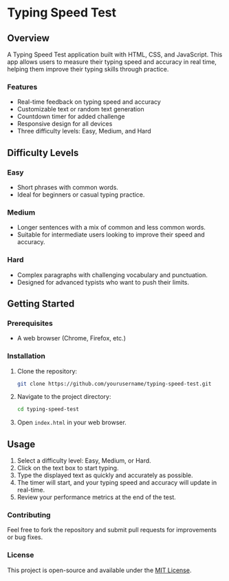 
# Typing Speed Test

## Overview

A Typing Speed Test application built with HTML, CSS, and JavaScript. This app allows users to measure their typing speed and accuracy in real time, helping them improve their typing skills through practice.

### Features

- Real-time feedback on typing speed and accuracy
- Customizable text or random text generation
- Countdown timer for added challenge
- Responsive design for all devices
- Three difficulty levels: Easy, Medium, and Hard

## Difficulty Levels

### Easy

- Short phrases with common words.
- Ideal for beginners or casual typing practice.

### Medium

- Longer sentences with a mix of common and less common words.
- Suitable for intermediate users looking to improve their speed and accuracy.

### Hard

- Complex paragraphs with challenging vocabulary and punctuation.
- Designed for advanced typists who want to push their limits.

## Getting Started

### Prerequisites

- A web browser (Chrome, Firefox, etc.)

### Installation

1. Clone the repository:
   ```bash
   git clone https://github.com/yourusername/typing-speed-test.git
   ```

2. Navigate to the project directory:
   ```bash
   cd typing-speed-test
   ```

3. Open `index.html` in your web browser.

## Usage

1. Select a difficulty level: Easy, Medium, or Hard.
2. Click on the text box to start typing.
3. Type the displayed text as quickly and accurately as possible.
4. The timer will start, and your typing speed and accuracy will update in real-time.
5. Review your performance metrics at the end of the test.

### Contributing

Feel free to fork the repository and submit pull requests for improvements or bug fixes.

### License

This project is open-source and available under the [MIT License](LICENSE).
```

